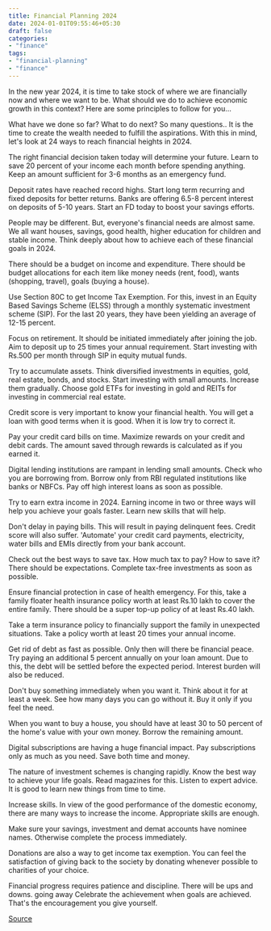 ```yaml
---
title: Financial Planning 2024
date: 2024-01-01T09:55:46+05:30
draft: false
categories:
- "finance"
tags:
- "financial-planning"
- "finance"
---
```


In the new year 2024, it is time to take stock of where we are financially now and where we want to be. What should we do to achieve economic growth in this context? Here are some principles to follow for you…

What have we done so far? What to do next? So many questions.. It is the time to create the wealth needed to fulfill the aspirations. With this in mind, let's look at 24 ways to reach financial heights in 2024.

The right financial decision taken today will determine your future. Learn to save 20 percent of your income each month before spending anything. Keep an amount sufficient for 3-6 months as an emergency fund.

Deposit rates have reached record highs. Start long term recurring and fixed deposits for better returns. Banks are offering 6.5-8 percent interest on deposits of 5-10 years. Start an FD today to boost your savings efforts.

People may be different. But, everyone's financial needs are almost same. We all want houses, savings, good health, higher education for children and stable income. Think deeply about how to achieve each of these financial goals in 2024.

There should be a budget on income and expenditure. There should be budget allocations for each item like money needs (rent, food), wants (shopping, travel), goals (buying a house).

Use Section 80C to get Income Tax Exemption. For this, invest in an Equity Based Savings Scheme (ELSS) through a monthly systematic investment scheme (SIP). For the last 20 years, they have been yielding an average of 12-15 percent.

Focus on retirement. It should be initiated immediately after joining the job. Aim to deposit up to 25 times your annual requirement. Start investing with Rs.500 per month through SIP in equity mutual funds.

Try to accumulate assets. Think diversified investments in equities, gold, real estate, bonds, and stocks. Start investing with small amounts. Increase them gradually. Choose gold ETFs for investing in gold and REITs for investing in commercial real estate.

Credit score is very important to know your financial health. You will get a loan with good terms when it is good. When it is low try to correct it.

Pay your credit card bills on time. Maximize rewards on your credit and debit cards. The amount saved through rewards is calculated as if you earned it.

Digital lending institutions are rampant in lending small amounts. Check who you are borrowing from. Borrow only from RBI regulated institutions like banks or NBFCs. Pay off high interest loans as soon as possible.

Try to earn extra income in 2024. Earning income in two or three ways will help you achieve your goals faster. Learn new skills that will help.

Don't delay in paying bills. This will result in paying delinquent fees. Credit score will also suffer. 'Automate' your credit card payments, electricity, water bills and EMIs directly from your bank account.

Check out the best ways to save tax. How much tax to pay? How to save it? There should be expectations. Complete tax-free investments as soon as possible.

Ensure financial protection in case of health emergency. For this, take a family floater health insurance policy worth at least Rs.10 lakh to cover the entire family. There should be a super top-up policy of at least Rs.40 lakh.

Take a term insurance policy to financially support the family in unexpected situations. Take a policy worth at least 20 times your annual income.

Get rid of debt as fast as possible. Only then will there be financial peace. Try paying an additional 5 percent annually on your loan amount. Due to this, the debt will be settled before the expected period. Interest burden will also be reduced.

Don't buy something immediately when you want it. Think about it for at least a week. See how many days you can go without it. Buy it only if you feel the need.

When you want to buy a house, you should have at least 30 to 50 percent of the home's value with your own money. Borrow the remaining amount.

Digital subscriptions are having a huge financial impact. Pay subscriptions only as much as you need. Save both time and money.

The nature of investment schemes is changing rapidly. Know the best way to achieve your life goals. Read magazines for this. Listen to expert advice. It is good to learn new things from time to time.

Increase skills. In view of the good performance of the domestic economy, there are many ways to increase the income. Appropriate skills are enough.

Make sure your savings, investment and demat accounts have nominee names. Otherwise complete the process immediately.

Donations are also a way to get income tax exemption. You can feel the satisfaction of giving back to the society by donating whenever possible to charities of your choice.

Financial progress requires patience and discipline. There will be ups and downs. going away Celebrate the achievement when goals are achieved. That's the encouragement you give yourself.

[Source](www.eenadu.net/telugu-news/business/general/0103/123240983)

